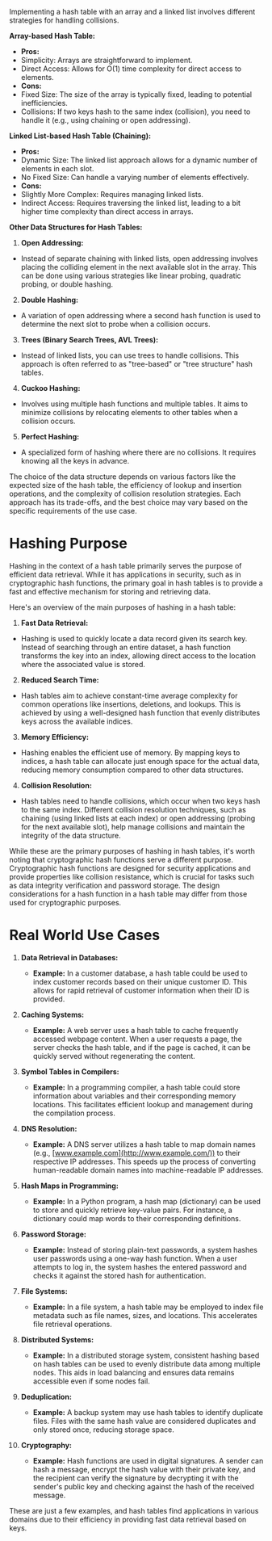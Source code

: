 Implementing a hash table with an array and a linked list involves different strategies for handling collisions.  
  
**Array-based Hash Table:**  
- **Pros:**  
- Simplicity: Arrays are straightforward to implement.  
- Direct Access: Allows for O(1) time complexity for direct access to elements.  
- **Cons:**  
- Fixed Size: The size of the array is typically fixed, leading to potential inefficiencies.  
- Collisions: If two keys hash to the same index (collision), you need to handle it (e.g., using chaining or open addressing).  
  
**Linked List-based Hash Table (Chaining):**  
- **Pros:**  
- Dynamic Size: The linked list approach allows for a dynamic number of elements in each slot.  
- No Fixed Size: Can handle a varying number of elements effectively.  
- **Cons:**  
- Slightly More Complex: Requires managing linked lists.  
- Indirect Access: Requires traversing the linked list, leading to a bit higher time complexity than direct access in arrays.  
  
**Other Data Structures for Hash Tables:**  
1. **Open Addressing:**  
- Instead of separate chaining with linked lists, open addressing involves placing the colliding element in the next available slot in the array. This can be done using various strategies like linear probing, quadratic probing, or double hashing.  
  
2. **Double Hashing:**  
- A variation of open addressing where a second hash function is used to determine the next slot to probe when a collision occurs.  
  
3. **Trees (Binary Search Trees, AVL Trees):**  
- Instead of linked lists, you can use trees to handle collisions. This approach is often referred to as "tree-based" or "tree structure" hash tables.  
  
4. **Cuckoo Hashing:**  
- Involves using multiple hash functions and multiple tables. It aims to minimize collisions by relocating elements to other tables when a collision occurs.  
  
5. **Perfect Hashing:**  
- A specialized form of hashing where there are no collisions. It requires knowing all the keys in advance.  
  
The choice of the data structure depends on various factors like the expected size of the hash table, the efficiency of lookup and insertion operations, and the complexity of collision resolution strategies. Each approach has its trade-offs, and the best choice may vary based on the specific requirements of the use case.


# Hashing Purpose 
Hashing in the context of a hash table primarily serves the purpose of efficient data retrieval. While it has applications in security, such as in cryptographic hash functions, the primary goal in hash tables is to provide a fast and effective mechanism for storing and retrieving data.  
  
Here's an overview of the main purposes of hashing in a hash table:  
  
1. **Fast Data Retrieval:**  
- Hashing is used to quickly locate a data record given its search key. Instead of searching through an entire dataset, a hash function transforms the key into an index, allowing direct access to the location where the associated value is stored.  
  
2. **Reduced Search Time:**  
- Hash tables aim to achieve constant-time average complexity for common operations like insertions, deletions, and lookups. This is achieved by using a well-designed hash function that evenly distributes keys across the available indices.  
  
3. **Memory Efficiency:**  
- Hashing enables the efficient use of memory. By mapping keys to indices, a hash table can allocate just enough space for the actual data, reducing memory consumption compared to other data structures.  
  
4. **Collision Resolution:**  
- Hash tables need to handle collisions, which occur when two keys hash to the same index. Different collision resolution techniques, such as chaining (using linked lists at each index) or open addressing (probing for the next available slot), help manage collisions and maintain the integrity of the data structure.  
  
While these are the primary purposes of hashing in hash tables, it's worth noting that cryptographic hash functions serve a different purpose. Cryptographic hash functions are designed for security applications and provide properties like collision resistance, which is crucial for tasks such as data integrity verification and password storage. The design considerations for a hash function in a hash table may differ from those used for cryptographic purposes.

# Real World Use Cases

1. **Data Retrieval in Databases:**
    - **Example:** In a customer database, a hash table could be used to index customer records based on their unique customer ID. This allows for rapid retrieval of customer information when their ID is provided.

2. **Caching Systems:**
    - **Example:** A web server uses a hash table to cache frequently accessed webpage content. When a user requests a page, the server checks the hash table, and if the page is cached, it can be quickly served without regenerating the content.
    
3. **Symbol Tables in Compilers:**
    - **Example:** In a programming compiler, a hash table could store information about variables and their corresponding memory locations. This facilitates efficient lookup and management during the compilation process.
    
4. **DNS Resolution:**
    - **Example:** A DNS server utilizes a hash table to map domain names (e.g., [www.example.com](http://www.example.com/)) to their respective IP addresses. This speeds up the process of converting human-readable domain names into machine-readable IP addresses.

5. **Hash Maps in Programming:**
    - **Example:** In a Python program, a hash map (dictionary) can be used to store and quickly retrieve key-value pairs. For instance, a dictionary could map words to their corresponding definitions.

6. **Password Storage:**
    - **Example:** Instead of storing plain-text passwords, a system hashes user passwords using a one-way hash function. When a user attempts to log in, the system hashes the entered password and checks it against the stored hash for authentication.
    
7. **File Systems:**
    - **Example:** In a file system, a hash table may be employed to index file metadata such as file names, sizes, and locations. This accelerates file retrieval operations.

8. **Distributed Systems:**
    - **Example:** In a distributed storage system, consistent hashing based on hash tables can be used to evenly distribute data among multiple nodes. This aids in load balancing and ensures data remains accessible even if some nodes fail.

9. **Deduplication:**
    - **Example:** A backup system may use hash tables to identify duplicate files. Files with the same hash value are considered duplicates and only stored once, reducing storage space.

10. **Cryptography:**
    - **Example:** Hash functions are used in digital signatures. A sender can hash a message, encrypt the hash value with their private key, and the recipient can verify the signature by decrypting it with the sender's public key and checking against the hash of the received message.
  

These are just a few examples, and hash tables find applications in various domains due to their efficiency in providing fast data retrieval based on keys.